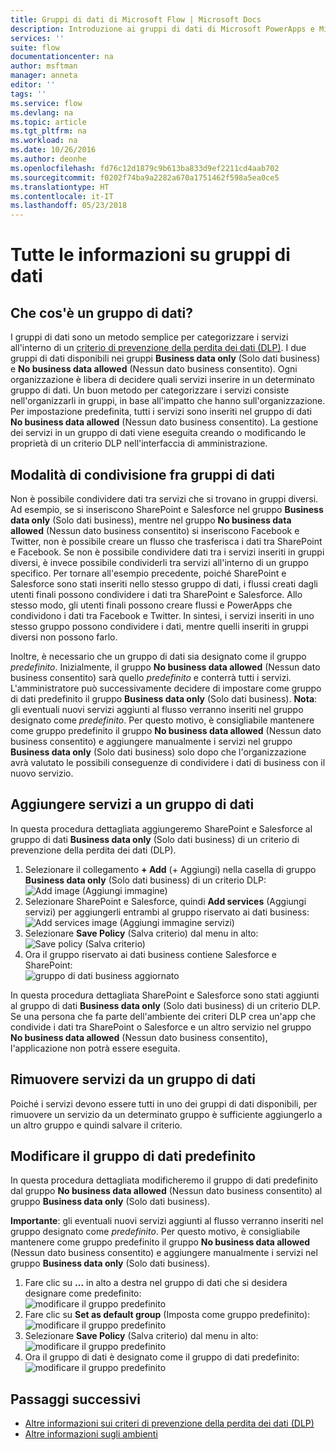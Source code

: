 ```yaml
---
title: Gruppi di dati di Microsoft Flow | Microsoft Docs
description: Introduzione ai gruppi di dati di Microsoft PowerApps e Microsoft Flow.
services: ''
suite: flow
documentationcenter: na
author: msftman
manager: anneta
editor: ''
tags: ''
ms.service: flow
ms.devlang: na
ms.topic: article
ms.tgt_pltfrm: na
ms.workload: na
ms.date: 10/26/2016
ms.author: deonhe
ms.openlocfilehash: fd76c12d1879c9b613ba833d9ef2211cd4aab702
ms.sourcegitcommit: f0202f74ba9a2282a670a1751462f598a5ea0ce5
ms.translationtype: HT
ms.contentlocale: it-IT
ms.lasthandoff: 05/23/2018
---
```

# <a name="learn-all-about-data-groups"></a>Tutte le informazioni su gruppi di dati
## <a name="what-is-a-data-group"></a>Che cos'è un gruppo di dati?
I gruppi di dati sono un metodo semplice per categorizzare i servizi all'interno di un [criterio di prevenzione della perdita dei dati (DLP)](prevent-data-loss.md). I due gruppi di dati disponibili nei gruppi **Business data only** (Solo dati business) e **No business data allowed** (Nessun dato business consentito). Ogni organizzazione è libera di decidere quali servizi inserire in un determinato gruppo di dati. Un buon metodo per categorizzare i servizi consiste nell'organizzarli in gruppi, in base all'impatto che hanno sull'organizzazione. Per impostazione predefinita, tutti i servizi sono inseriti nel gruppo di dati **No business data allowed** (Nessun dato business consentito). La gestione dei servizi in un gruppo di dati viene eseguita creando o modificando le proprietà di un criterio DLP nell'interfaccia di amministrazione.

## <a name="how-data-is-shared-between-data-groups"></a>Modalità di condivisione fra gruppi di dati
Non è possibile condividere dati tra servizi che si trovano in gruppi diversi. Ad esempio, se si inseriscono SharePoint e Salesforce nel gruppo **Business data only** (Solo dati business), mentre nel gruppo **No business data allowed** (Nessun dato business consentito) si inseriscono Facebook e Twitter, non è possibile creare un flusso che trasferisca i dati tra SharePoint e Facebook. Se non è possibile condividere dati tra i servizi inseriti in gruppi diversi, è invece possibile condividerli tra servizi all'interno di un gruppo specifico. Per tornare all'esempio precedente, poiché SharePoint e Salesforce sono stati inseriti nello stesso gruppo di dati, i flussi creati dagli utenti finali possono condividere i dati tra SharePoint e Salesforce. Allo stesso modo, gli utenti finali possono creare flussi e PowerApps che condividono i dati tra Facebook e Twitter. In sintesi, i servizi inseriti in uno stesso gruppo possono condividere i dati, mentre quelli inseriti in gruppi diversi non possono farlo.  

Inoltre, è necessario che un gruppo di dati sia designato come il gruppo *predefinito*. Inizialmente, il gruppo **No business data allowed** (Nessun dato business consentito) sarà quello *predefinito* e conterrà tutti i servizi. L'amministratore può successivamente decidere di impostare come gruppo di dati predefinito il gruppo **Business data only** (Solo dati business). **Nota**: gli eventuali nuovi servizi aggiunti al flusso verranno inseriti nel gruppo designato come *predefinito*. Per questo motivo, è consigliabile mantenere come gruppo predefinito il gruppo **No business data allowed** (Nessun dato business consentito) e aggiungere manualmente i servizi nel gruppo **Business data only** (Solo dati business) solo dopo che l'organizzazione avrà valutato le possibili conseguenze di condividere i dati di business con il nuovo servizio.

## <a name="add-services-to-a-data-group"></a>Aggiungere servizi a un gruppo di dati
In questa procedura dettagliata aggiungeremo SharePoint e Salesforce al gruppo di dati **Business data only** (Solo dati business) di un criterio di prevenzione della perdita dei dati (DLP). 

1. Selezionare il collegamento **+ Add** (+ Aggiungi) nella casella di gruppo **Business data only** (Solo dati business) di un criterio DLP:    
   ![Add image](./media/introduction-to-data-groups/add-to-data-group-1.png) (Aggiungi immagine)  
2. Selezionare SharePoint e Salesforce, quindi **Add services** (Aggiungi servizi) per aggiungerli entrambi al gruppo riservato ai dati business:    
   ![Add services image](./media/introduction-to-data-groups/add-to-data-group-2.png) (Aggiungi immagine servizi)  
3. Selezionare **Save Policy** (Salva criterio) dal menu in alto:  
   ![Save policy](./media/introduction-to-data-groups/add-to-data-group-4.png) (Salva criterio) 
4. Ora il gruppo riservato ai dati business contiene Salesforce e SharePoint:  
   ![gruppo di dati business aggiornato](./media/introduction-to-data-groups/add-to-data-group-3.png)   

In questa procedura dettagliata SharePoint e Salesforce sono stati aggiunti al gruppo di dati **Business data only** (Solo dati business) di un criterio DLP. Se una persona che fa parte dell'ambiente dei criteri DLP crea un'app che condivide i dati tra SharePoint o Salesforce e un altro servizio nel gruppo **No business data allowed** (Nessun dato business consentito), l'applicazione non potrà essere eseguita.

## <a name="remove-services-from-a-data-group"></a>Rimuovere servizi da un gruppo di dati
Poiché i servizi devono essere tutti in uno dei gruppi di dati disponibili, per rimuovere un servizio da un determinato gruppo è sufficiente aggiungerlo a un altro gruppo e quindi salvare il criterio.  

## <a name="change-the-default-data-group"></a>Modificare il gruppo di dati predefinito
In questa procedura dettagliata modificheremo il gruppo di dati predefinito dal gruppo **No business data allowed** (Nessun dato business consentito) al gruppo **Business data only** (Solo dati business).  

**Importante**: gli eventuali nuovi servizi aggiunti al flusso verranno inseriti nel gruppo designato come *predefinito*. Per questo motivo, è consigliabile mantenere come gruppo predefinito il gruppo **No business data allowed** (Nessun dato business consentito) e aggiungere manualmente i servizi nel gruppo **Business data only** (Solo dati business).

1. Fare clic su **...** in alto a destra nel gruppo di dati che si desidera designare come predefinito:    
   ![modificare il gruppo predefinito](./media/introduction-to-data-groups/default-data-group-0.png)  
2. Fare clic su **Set as default group** (Imposta come gruppo predefinito):  
   ![modificare il gruppo predefinito](./media/introduction-to-data-groups/default-data-group-1.png)   
3. Selezionare **Save Policy** (Salva criterio) dal menu in alto:  
   ![modificare il gruppo predefinito](./media/introduction-to-data-groups/add-to-data-group-4.png) 
4. Ora il gruppo di dati è designato come il gruppo di dati predefinito:  
   ![modificare il gruppo predefinito](./media/introduction-to-data-groups/default-data-group-2.png)   

## <a name="next-steps"></a>Passaggi successivi
* [Altre informazioni sui criteri di prevenzione della perdita dei dati (DLP)](prevent-data-loss.md)
* [Altre informazioni sugli ambienti](environments-overview-admin.md)   

